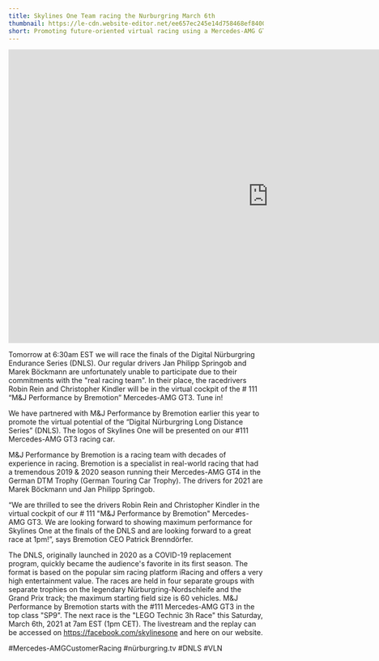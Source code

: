 ```yaml
---
title: Skylines One Team racing the Nurburgring March 6th
thumbnail: https://le-cdn.website-editor.net/ee657ec245e14d758468ef8400b60080/dms3rep/multi/opt/2020-08-02-DTMT-Spa-BK1-4184-4f74c51e-343f68fb-1920w.jpg
short: Promoting future-oriented virtual racing using a Mercedes-AMG GT3 run by the legendary M & J Performance by Bremotion racing team
---
```


<div class="self-center items-center justify-center">
<iframe width="1025" height="580" src="https://www.youtube.com/embed/ysZXTUhef7g" frameborder="0" allow="accelerometer; autoplay; clipboard-write; encrypted-media; gyroscope; picture-in-picture" allowfullscreen></iframe>
</div>

Tomorrow at 6:30am EST we will race the finals of the Digital Nürburgring Endurance Series (DNLS). Our regular drivers Jan Philipp Springob and Marek Böckmann are unfortunately unable to participate due to their commitments with the "real racing team". In their place, the racedrivers Robin Rein and Christopher Kindler will be in the virtual cockpit of the # 111 “M&J Performance by Bremotion” Mercedes-AMG GT3. Tune in!

We have partnered with M&J Performance by Bremotion earlier this year to promote the virtual potential of the “Digital Nürburgring Long Distance Series” (DNLS). The logos of Skylines One will be presented on our #111 Mercedes-AMG GT3 racing car.

M&J Performance by Bremotion is a racing team with decades of experience in racing. Bremotion is a specialist in real-world racing that had a tremendous 2019 & 2020 season running their Mercedes-AMG GT4 in the German DTM Trophy (German Touring Car Trophy). The drivers for 2021 are Marek Böckmann und Jan Philipp Springob.

“We are thrilled to see the drivers Robin Rein and Christopher Kindler in the virtual cockpit of our # 111 "M&J Performance by Bremotion" Mercedes-AMG GT3. We are looking forward to showing maximum performance for Skylines One at the finals of the DNLS and are looking forward to a great race at 1pm!”, says Bremotion CEO Patrick Brenndörfer.

The DNLS, originally launched in 2020 as a COVID-19 replacement program, quickly became the audience's favorite in its first season. The format is based on the popular sim racing platform iRacing and offers a very high entertainment value. The races are held in four separate groups with separate trophies on the legendary Nürburgring-Nordschleife and the Grand Prix track; the maximum starting field size is 60 vehicles. M&J Performance by Bremotion starts with the #111 Mercedes-AMG GT3 in the top class "SP9". The next race is the "LEGO Technic 3h Race" this Saturday, March 6th, 2021 at 7am EST (1pm CET). The livestream and the replay can be accessed on https://facebook.com/skylinesone and here on our website.

#Mercedes-AMGCustomerRacing
#nürburgring.tv
#DNLS
#VLN
